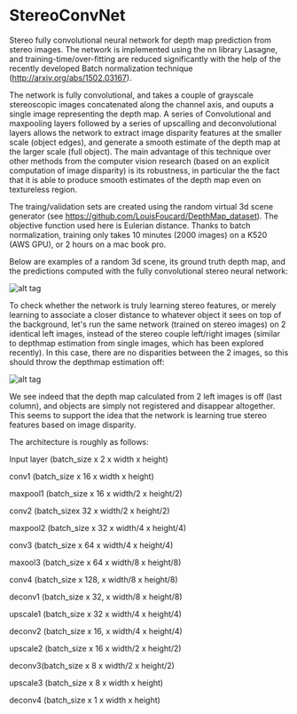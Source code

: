 # StereoConvNet
Stereo fully convolutional neural network for depth map prediction from stereo images. The network is implemented using 
the nn library Lasagne, and training-time/over-fitting are reduced significantly with the help of the recently developed Batch normalization technique (http://arxiv.org/abs/1502.03167).

The network is fully convolutional, and takes a couple of grayscale stereoscopic images concatenated along the channel axis,
and ouputs  a single image representing the depth map. A series of Convolutional and maxpooling layers followed by a series of upscalling and deconvolutional layers allows the network to
extract image disparity features at the smaller scale (object edges), and generate a smooth estimate of the depth map at the larger scale (full object). The main advantage of this technique over other methods from the computer vision research (based on an explicit computation of image disparity) is its robustness, in particular the the fact that it is able to produce smooth estimates of the depth map even on textureless region.

The traing/validation sets are created using the random virtual 3d scene generator (see https://github.com/LouisFoucard/DepthMap_dataset). The objective function used here is Eulerian distance. 
Thanks to batch normalization, training only takes 10 minutes (2000 images) on a K520 (AWS GPU), or 2 hours on a mac book pro.

Below are examples of a random 3d scene, its ground truth depth map, and the predictions computed with the fully convolutional stereo neural network:

![alt tag](https://github.com/LouisFoucard/StereoConvNet/blob/master/examples.png)


To check whether the network is truly learning stereo features, or merely learning to associate a closer distance to whatever object it sees on top of the background, let's run the same network (trained on stereo images) on 2 identical left images, instead of the stereo couple left/right images (similar to depthmap estimation from single images, which has been explored recently). In this case, there are no disparities between the 2 images, so this should throw the depthmap estimation off:

![alt tag](https://github.com/LouisFoucard/StereoConvNet/blob/master/check.png)

We see indeed that the depth map calculated from 2 left images is off (last column), and objects are simply not registered and disappear altogether. This seems to support the idea that the network is learning true stereo features based on image disparity.


The architecture is roughly as follows:

Input layer (batch_size x 2 x width x height)

conv1 (batch_size x 16 x width x height)

maxpool1 (batch_size x 16 x width/2 x height/2)

conv2 (batch_sizex 32 x width/2 x height/2)

maxpool2  (batch_size x 32 x width/4 x height/4)

conv3 (batch_size x 64 x width/4 x height/4)

maxool3 (batch_size x 64 x width/8 x height/8)

conv4 (batch_size x 128, x width/8 x height/8)

deconv1 (batch_size x 32, x width/8 x height/8)

upscale1 (batch_size x 32 x width/4 x height/4)

deconv2 (batch_size x 16, x width/4 x height/4)

upscale2 (batch_size x 16 x width/2 x height/2)

deconv3(batch_size x 8 x width/2 x height/2)

upscale3 (batch_size x 8 x width x height)

deconv4  (batch_size x 1 x width x height)

